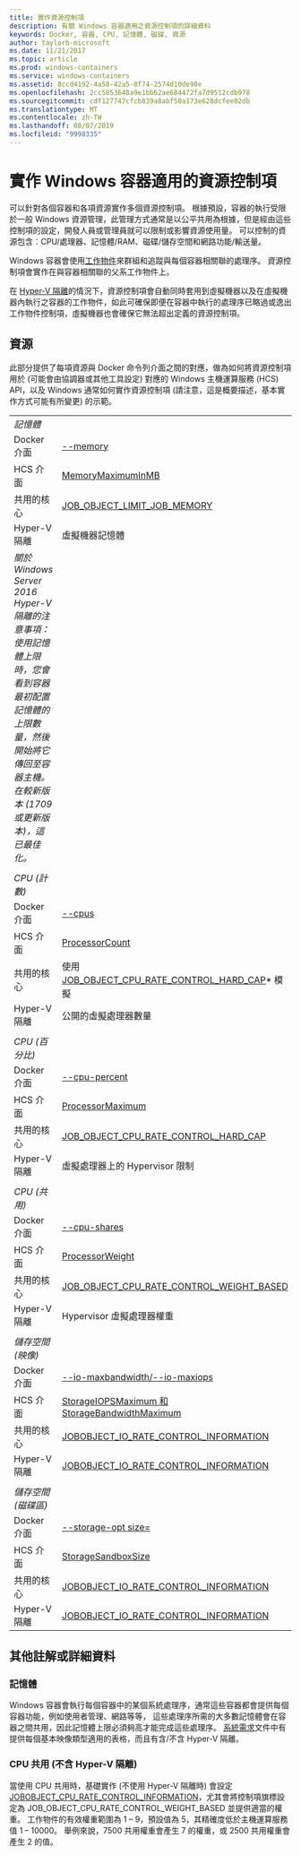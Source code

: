 ```yaml
---
title: 實作資源控制項
description: 有關 Windows 容器適用之資源控制項的詳細資料
keywords: Docker, 容器, CPU, 記憶體, 磁碟, 資源
author: taylorb-microsoft
ms.date: 11/21/2017
ms.topic: article
ms.prod: windows-containers
ms.service: windows-containers
ms.assetid: 8ccd4192-4a58-42a5-8f74-2574d10de98e
ms.openlocfilehash: 2cc5853648a9e1bb62ae684472fa7d9512cdb978
ms.sourcegitcommit: cdf127747cfcb839a8abf50a173e628dcfee02db
ms.translationtype: MT
ms.contentlocale: zh-TW
ms.lasthandoff: 08/07/2019
ms.locfileid: "9998335"
---
```

# <a name="implementing-resource-controls-for-windows-containers"></a>實作 Windows 容器適用的資源控制項
可以針對各個容器和各項資源實作多個資源控制項。  根據預設，容器的執行受限於一般 Windows 資源管理，此管理方式通常是以公平共用為根據，但是經由這些控制項的設定，開發人員或管理員就可以限制或影響資源使用量。  可以控制的資源包含︰CPU/處理器、記憶體/RAM、磁碟/儲存空間和網路功能/輸送量。

Windows 容器會使用[工作物件](https://docs.microsoft.com/windows/desktop/ProcThread/job-objects)來群組和追蹤與每個容器相關聯的處理序。  資源控制項會實作在與容器相關聯的父系工作物件上。 

在 [Hyper-V 隔離](https://docs.microsoft.com/virtualization/windowscontainers/about/index#windows-container-types)的情況下，資源控制項會自動同時套用到虛擬機器以及在虛擬機器內執行之容器的工作物件，如此可確保即便在容器中執行的處理序已略過或逸出工作物件控制項，虛擬機器也會確保它無法超出定義的資源控制項。

## <a name="resources"></a>資源
此部分提供了每項資源與 Docker 命令列介面之間的對應，做為如何將資源控制項用於 (可能會由協調器或其他工具設定) 對應的 Windows 主機運算服務 (HCS) API，以及 Windows 通常如何實作資源控制項 (請注意，這是概要描述，基本實作方式可能有所變更) 的示範。

|  | |
| ----- | ------|
| *記憶體* ||
| Docker 介面 | [--memory](https://docs.docker.com/engine/admin/resource_constraints/#memory) |
| HCS 介面 | [MemoryMaximumInMB](https://github.com/Microsoft/hcsshim/blob/b144c605002d4086146ca1c15c79e56bfaadc2a7/interface.go#L67) |
| 共用的核心 | [JOB_OBJECT_LIMIT_JOB_MEMORY](https://docs.microsoft.com/windows/desktop/api/winnt/ns-winnt-_jobobject_basic_limit_information) |
| Hyper-V 隔離 | 虛擬機器記憶體 |
| _關於 Windows Server 2016 Hyper-V 隔離的注意事項：使用記憶體上限時，您會看到容器最初配置記憶體的上限數量，然後開始將它傳回至容器主機。  在較新版本 (1709 或更新版本)，這已最佳化。_ |
| ||
| *CPU (計數)* ||
| Docker 介面 | [--cpus](https://docs.docker.com/engine/admin/resource_constraints/#cpu) |
| HCS 介面 | [ProcessorCount](https://github.com/Microsoft/hcsshim/blob/b144c605002d4086146ca1c15c79e56bfaadc2a7/interface.go#L67) |
| 共用的核心 | 使用 [JOB_OBJECT_CPU_RATE_CONTROL_HARD_CAP](https://docs.microsoft.com/windows/desktop/api/winnt/ns-winnt-_jobobject_cpu_rate_control_information)* 模擬 |
| Hyper-V 隔離 | 公開的虛擬處理器數量 |
| ||
| *CPU (百分比)* ||
| Docker 介面 | [--cpu-percent](https://docs.docker.com/engine/admin/resource_constraints/#cpu) |
| HCS 介面 | [ProcessorMaximum](https://github.com/Microsoft/hcsshim/blob/b144c605002d4086146ca1c15c79e56bfaadc2a7/interface.go#L67) |
| 共用的核心 | [JOB_OBJECT_CPU_RATE_CONTROL_HARD_CAP](https://docs.microsoft.com/windows/desktop/api/winnt/ns-winnt-_jobobject_cpu_rate_control_information) |
| Hyper-V 隔離 | 虛擬處理器上的 Hypervisor 限制 |
| ||
| *CPU (共用)* ||
| Docker 介面 | [--cpu-shares](https://docs.docker.com/engine/admin/resource_constraints/#cpu) |
| HCS 介面 | [ProcessorWeight](https://github.com/Microsoft/hcsshim/blob/b144c605002d4086146ca1c15c79e56bfaadc2a7/interface.go#L67) |
| 共用的核心 | [JOB_OBJECT_CPU_RATE_CONTROL_WEIGHT_BASED](https://docs.microsoft.com/windows/desktop/api/winnt/ns-winnt-_jobobject_cpu_rate_control_information) |
| Hyper-V 隔離 | Hypervisor 虛擬處理器權重 |
| ||
| *儲存空間 (映像)* ||
| Docker 介面 | [--io-maxbandwidth/--io-maxiops](https://docs.docker.com/edge/engine/reference/commandline/run/#usage) |
| HCS 介面 | [StorageIOPSMaximum 和 StorageBandwidthMaximum](https://github.com/Microsoft/hcsshim/blob/b144c605002d4086146ca1c15c79e56bfaadc2a7/interface.go#L67) |
| 共用的核心 | [JOBOBJECT_IO_RATE_CONTROL_INFORMATION](https://docs.microsoft.com/windows/desktop/api/jobapi2/ns-jobapi2-jobobject_io_rate_control_information) |
| Hyper-V 隔離 | [JOBOBJECT_IO_RATE_CONTROL_INFORMATION](https://docs.microsoft.com/windows/desktop/api/jobapi2/ns-jobapi2-jobobject_io_rate_control_information) |
| ||
| *儲存空間 (磁碟區)* ||
| Docker 介面 | [--storage-opt size=](https://docs.docker.com/edge/engine/reference/commandline/run/#set-storage-driver-options-per-container) |
| HCS 介面 | [StorageSandboxSize](https://github.com/Microsoft/hcsshim/blob/b144c605002d4086146ca1c15c79e56bfaadc2a7/interface.go#L67) |
| 共用的核心 | [JOBOBJECT_IO_RATE_CONTROL_INFORMATION](https://docs.microsoft.com/windows/desktop/api/jobapi2/ns-jobapi2-jobobject_io_rate_control_information) |
| Hyper-V 隔離 | [JOBOBJECT_IO_RATE_CONTROL_INFORMATION](https://docs.microsoft.com/windows/desktop/api/jobapi2/ns-jobapi2-jobobject_io_rate_control_information) |

## <a name="additional-notes-or-details"></a>其他註解或詳細資料

### <a name="memory"></a>記憶體

Windows 容器會執行每個容器中的某個系統處理序，通常這些容器都會提供每個容器功能，例如使用者管理、網路等等， 這些處理序所需的大多數記憶體會在容器之間共用，因此記憶體上限必須夠高才能完成這些處理序。  [系統需求](https://docs.microsoft.com/virtualization/windowscontainers/deploy-containers/system-requirements#memory-requirments)文件中有提供每個基本映像類型適用的表格，而且有含/不含 Hyper-V 隔離。

### <a name="cpu-shares-without-hyper-v-isolation"></a>CPU 共用 (不含 Hyper-V 隔離)

當使用 CPU 共用時，基礎實作 (不使用 Hyper-V 隔離時) 會設定 [JOBOBJECT_CPU_RATE_CONTROL_INFORMATION](https://docs.microsoft.com/windows/desktop/api/winnt/ns-winnt-_jobobject_cpu_rate_control_information)，尤其會將控制項旗標設定為 JOB_OBJECT_CPU_RATE_CONTROL_WEIGHT_BASED 並提供適當的權重。  工作物件的有效權重範圍為 1 – 9，預設值為 5，其精確度低於主機運算服務值 1 – 10000。  舉例來說，7500 共用權重會產生 7 的權重，或 2500 共用權重會產生 2 的值。
